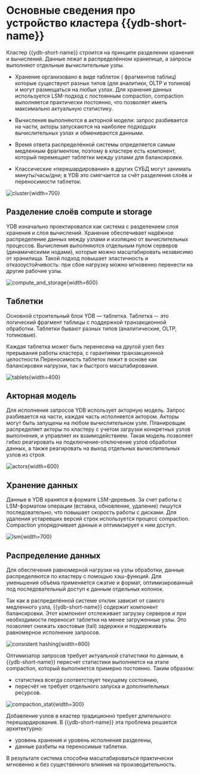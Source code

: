 # Основные сведения про устройство кластера {{ydb-short-name}}

Кластер {{ydb-short-name}} строится на принципе разделении хранения и вычислений. Данные лежат в распределённом хранилище, а запросы выполняют отдельные вычислительные узлы.

- Хранение организовано в виде таблеток ( фрагментов таблиц) которые существуют разных типов (для аналитики, OLTP и топиков) и могут размещаться на любых узлах. Для хранения данных используется LSM-подход с постоянным compaction, compaction выполняется практически постоянно, что позволяет иметь максимально актуальную статистику.

- Вычисления выполняются в акторной модели: запрос разбивается на части, акторы запускаются на наиболее подходщях вычислительных узлах и обмениваются данными.

- Время ответа распределённой системы определяется самым медленным фрагментом, поэтому в кластере есть компонент, который перемещает таблетки между узлами для балансировки.

- Классические «перешардирования» в других СУБД могут занимать минуты/часы/дни; в YDB это смягчается за счёт разделения слоёв и переносимости таблеток.

![cluster](_includes/cluster.png){width=700}

## Разделение слоёв compute и storage

YDB изначально проектировался как система с разделением слоя хранения и слоя вычислений. Хранение обеспечивает надёжное распределение данных между узлами и изоляцию от вычислительных процессов. Вычисления выполняются отдельным пулом серверов (динамическими нодами), которые можно масштабировать независимо от хранилища. Такой подход повышает эластичность и отказоустойчивость: при сбое нагрузку можно мгновенно перенести на другие рабочие узлы.

![compute_and_storage](_includes/compute-storage.png){width=600}

## Таблетки

Основной строительный блок YDB — таблетка. Таблетка -- это логический фрагмент таблицы с поддержкой транзакционной обработки. Таблетки бывают разных типов (аналитические, OLTP, топиковые).

Каждая таблетка может быть перенесена на другой узел без прерывания работы кластера, с гарантиями транзакционной целостности.Переносимость таблеток лежит в основе как балансировки нагрузки, так и быстрого масштабирования.

![tablets](_includes/tablets.png){width=400}

## Акторная модель

Для исполнения запросов YDB использует акторную модель. Запрос разбивается на части, каждая часть исполняется актором. Акторы могут быть запущены на любом вычислительном узле. Планировщик распределяет акторы по кластеру с учетом загрузки конкретных узлов выполнения, и управляет их взаимодействием. Такая модель позволяет гибко реагировать на подключение-отключение узлов обработки данных, а также реагировать на выход отдельных вычислительных узлов из строя.

![actors](_includes/actors.png){width=600}

## Хранение данных

Данные в YDB хранятся в формате LSM-деревьев. За счет работы с LSM-форматом операции (вставка, обновление, удаление) пишутся последовательно, что повышает скорость работы с дисками. Для удаления устаревших версий строк используется процесс compaction. Compaction упорядочивает данные и оптимизирует к ним доступ.

![lsm](_includes/lsm.png){width=700}

## Распределение данных

Для обеспечения равномерной нагрузки на узлы обработки, данные распределяются по кластеру с помощью хэш-функций. Для уменьшения объёма применяется сжатие и формат, оптимизированный под последовательный доступ к данным отдельных колонок.

Так как в распределённой системе отклик зависит от самого медленного узла, {{ydb-short-name}} содержит компонент балансировки. Этот компонент отслеживает загрузку серверов и при необходимости переносит таблетки на менее загруженные узлы. Это позволяет снижать хвостовые (tail) задержки и поддерживать равномерное исполнение запросов.

![consistent hashing](_includes/consistent_hashing.png){width=600}

Оптимизатор запросов требует актуальной статистики по данным, в {{ydb-short-name}} пересчет статистики выполняется на этапе compaction, который выполняется примерно постоянно. Таким образом:

- статистика всегда соответствует текущему состоянию,
- пересчёт не требует отдельного запуска и дополнительных ресурсов.

![compaction_stat](_includes/compaction_stat.png){width=300}

Добавление узлов в кластер традиционно требует длительного перешардирования. В {{ydb-short-name}} эта проблема решается архитектурно:

- уровень хранения и уровень исполнения разделены,
- данные разбиты на переносимые таблетки.

В результате система способна масштабироваться практически мгновенно и без существенного влияния на производительность.
